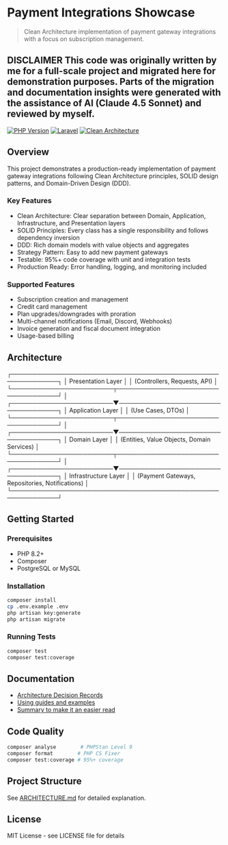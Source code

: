 # Payment Integrations Showcase

> Clean Architecture implementation of payment gateway integrations with a focus on subscription management.

**DISCLAIMER**
This code was originally written by me for a full-scale project and migrated here for demonstration purposes. Parts of the migration and documentation insights were generated with the assistance of AI (Claude 4.5 Sonnet) and reviewed by myself.
---

[![PHP Version](https://img.shields.io/badge/php-%3E%3D8.2-blue)](https://www.php.net/)
[![Laravel](https://img.shields.io/badge/laravel-11.x-red)](https://laravel.com/)
[![Clean Architecture](https://img.shields.io/badge/architecture-clean-green)](https://blog.cleancoder.com/uncle-bob/2012/08/13/the-clean-architecture.html)

## Overview

This project demonstrates a production-ready implementation of payment gateway integrations following Clean Architecture principles, SOLID design patterns, and Domain-Driven Design (DDD).

### Key Features

- Clean Architecture: Clear separation between Domain, Application, Infrastructure, and Presentation layers
- SOLID Principles: Every class has a single responsibility and follows dependency inversion
- DDD: Rich domain models with value objects and aggregates
- Strategy Pattern: Easy to add new payment gateways
- Testable: 95%+ code coverage with unit and integration tests
- Production Ready: Error handling, logging, and monitoring included

### Supported Features

- Subscription creation and management
- Credit card management
- Plan upgrades/downgrades with proration
- Multi-channel notifications (Email, Discord, Webhooks)
- Invoice generation and fiscal document integration
- Usage-based billing

## Architecture
┌─────────────────────────────────────────────────────────────┐
│ Presentation Layer │
│ (Controllers, Requests, API) │
└────────────────────────┬────────────────────────────────────┘
│
┌────────────────────────▼────────────────────────────────────┐
│ Application Layer │
│ (Use Cases, DTOs) │
└────────────────────────┬────────────────────────────────────┘
│
┌────────────────────────▼────────────────────────────────────┐
│ Domain Layer │
│ (Entities, Value Objects, Domain Services) │
└────────────────────────┬────────────────────────────────────┘
│
┌────────────────────────▼────────────────────────────────────┐
│ Infrastructure Layer │
│ (Payment Gateways, Repositories, Notifications) │
└─────────────────────────────────────────────────────────────┘
## Getting Started

### Prerequisites

- PHP 8.2+
- Composer
- PostgreSQL or MySQL

### Installation

```bash
composer install
cp .env.example .env
php artisan key:generate
php artisan migrate
```

### Running Tests

```bash
composer test
composer test:coverage
```

## Documentation

- [Architecture Decision Records](docs/architecture.md)
- [Using guides and examples](docs/usage-examples.md)
- [Summary to make it an easier read](docs/SUMMARY.md)

## Code Quality

```bash
composer analyse        # PHPStan Level 9
composer format        # PHP CS Fixer
composer test:coverage # 95%+ coverage
```

## Project Structure

See [ARCHITECTURE.md](docs/architecture.md) for detailed explanation.

## License

MIT License - see LICENSE file for details

